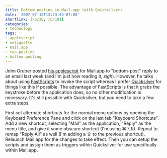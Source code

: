 ```yaml
---
title: Bottom posting in Mail.app (with Quicksilver)
date: '2007-07-18T13:23:43-07:00'
shortlink: [/b/3B, /p/191]
categories:
- technology
tags:
- applescript
- netiquette
- mail.app
- top-posting
- bottom-posting
---
```

John Gruber posted [his applescript][] for Mail.app to "bottom-post" reply to an email last week (and I'm just now
reading it, *sigh*).  However, he talks about using [FastScripts][] to invoke the script whereas I prefer
[Quicksilver][] for things like this if possible.  The advantage of FastScripts is that it grabs the keystroke before
the application does, so no other modification is necessary.  It's still possible with Quicksilver, but you need to take
a few extra steps.

First set alternate shortcuts for the normal menu options by opening the Keyboard Preference Pane and click on the last
tab "Keyboard Shortcuts".  Add a new shortcut, selecting "Mail" as the application, "Reply" as the menu title, and give
it some obscure shortcut (I'm using &#8984;&#8997;R).  Repeat to remap "Reply All" as well (I'm adding a &#8679; to the
previous shortcut).  Relaunch Mail.app for the changes to take effect.  Then you can setup the scripts and assign them
as triggers within Quicksilver for use specifically within Mail.app.

[his applescript]: http://daringfireball.net/2007/07/non_top_posting_scripts
[FastScripts]: http://www.red-sweater.com/fastscripts/
[Quicksilver]: https://qsapp.com/
